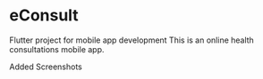 # eConsult
Flutter project for mobile app development
This is an online health consultations mobile app.



Added Screenshots
